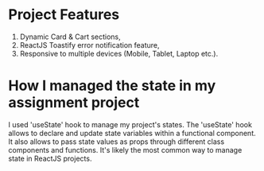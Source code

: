 # Project Features

1. Dynamic Card & Cart sections,
2. ReactJS Toastify error notification feature,
3. Responsive to multiple devices (Mobile, Tablet, Laptop etc.).

# How I managed the state in my assignment project

I used 'useState' hook to manage my project's states. The 'useState' hook allows to declare and update state variables within a functional component. It also allows to pass state values as props through different class components and functions. It's likely the most common way to manage state in  ReactJS projects.

